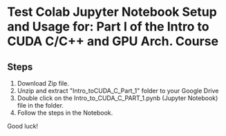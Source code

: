 # Test Colab Jupyter Notebook Setup and Usage for: Part I of the Intro to CUDA C/C++ and GPU Arch. Course

## Steps

1) Download Zip file.
2) Unzip and extract "Intro_toCUDA_C_Part_1" folder to your Google Drive
3) Double click on the Intro_to_CUDA_C_PART_1.pynb (Jupyter Notebook) file in the folder.
4) Follow the steps in the Notebook.

Good luck!
